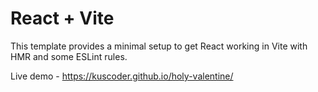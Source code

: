 # React + Vite

This template provides a minimal setup to get React working in Vite with HMR and some ESLint rules.

Live demo - https://kuscoder.github.io/holy-valentine/
